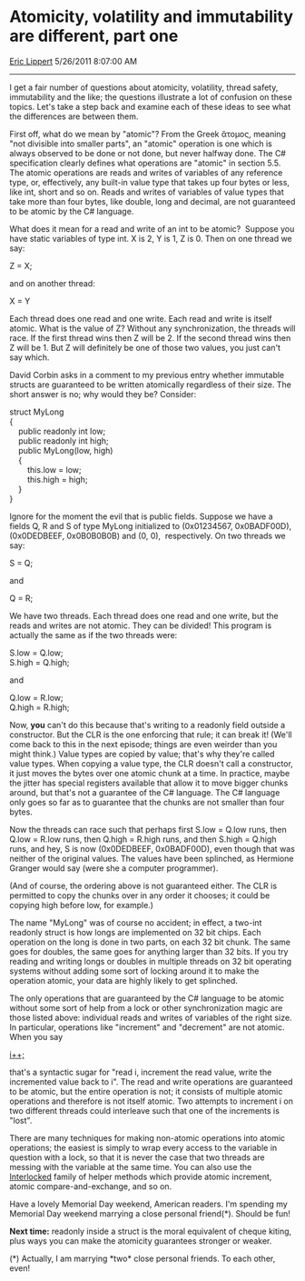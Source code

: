 # Atomicity, volatility and immutability are different, part one

[Eric Lippert](https://social.msdn.microsoft.com/profile/Eric%20Lippert) 5/26/2011 8:07:00 AM

-----

I get a fair number of questions about atomicity, volatility, thread safety, immutability and the like; the questions illustrate a lot of confusion on these topics. Let's take a step back and examine each of these ideas to see what the differences are between them.

First off, what do we mean by "atomic"? From the Greek ἄτομος, meaning "not divisible into smaller parts", an "atomic" operation is one which is always observed to be done or not done, but never halfway done. The C\# specification clearly defines what operations are "atomic" in section 5.5. The atomic operations are reads and writes of variables of any reference type, or, effectively, any built-in value type that takes up four bytes or less, like int, short and so on. Reads and writes of variables of value types that take more than four bytes, like double, long and decimal, are not guaranteed to be atomic by the C\# language.

What does it mean for a read and write of an int to be atomic?  Suppose you have static variables of type int. X is 2, Y is 1, Z is 0. Then on one thread we say:

 

Z = X;

and on another thread:

 

X = Y

Each thread does one read and one write. Each read and write is itself atomic. What is the value of Z? Without any synchronization, the threads will race. If the first thread wins then Z will be 2. If the second thread wins then Z will be 1. But Z will definitely be one of those two values, you just can't say which.

David Corbin asks in a comment to my previous entry whether immutable structs are guaranteed to be written atomically regardless of their size. The short answer is no; why would they be? Consider:

 

struct MyLong  
{  
    public readonly int low;  
    public readonly int high;  
    public MyLong(low, high)  
    {  
        this.low = low;  
        this.high = high;  
    }  
}

Ignore for the moment the evil that is public fields. Suppose we have a fields Q, R and S of type MyLong initialized to (0x01234567, 0x0BADF00D), (0x0DEDBEEF, 0x0B0B0B0B) and (0, 0),  respectively. On two threads we say:

 

S = Q;

and

 

Q = R;

We have two threads. Each thread does one read and one write, but the reads and writes are not atomic. They can be divided\! This program is actually the same as if the two threads were:

 

S.low = Q.low;  
S.high = Q.high;

and

 

Q.low = R.low;  
Q.high = R.high;

Now, **you** can't do this because that's writing to a readonly field outside a constructor. But the CLR is the one enforcing that rule; it can break it\! (We'll come back to this in the next episode; things are even weirder than you might think.) Value types are copied by value; that's why they're called value types. When copying a value type, the CLR doesn't call a constructor, it just moves the bytes over one atomic chunk at a time. In practice, maybe the jitter has special registers available that allow it to move bigger chunks around, but that's not a guarantee of the C\# language. The C\# language only goes so far as to guarantee that the chunks are not smaller than four bytes.

Now the threads can race such that perhaps first S.low = Q.low runs, then Q.low = R.low runs, then Q.high = R.high runs, and then S.high = Q.high runs, and hey, S is now (0x0DEDBEEF, 0x0BADF00D), even though that was neither of the original values. The values have been splinched, as Hermione Granger would say (were she a computer programmer).

(And of course, the ordering above is not guaranteed either. The CLR is permitted to copy the chunks over in any order it chooses; it could be copying high before low, for example.)

The name "MyLong" was of course no accident; in effect, a two-int readonly struct is how longs are implemented on 32 bit chips. Each operation on the long is done in two parts, on each 32 bit chunk. The same goes for doubles, the same goes for anything larger than 32 bits. If you try reading and writing longs or doubles in multiple threads on 32 bit operating systems without adding some sort of locking around it to make the operation atomic, your data are highly likely to get splinched.

The only operations that are guaranteed by the C\# language to be atomic without some sort of help from a lock or other synchronization magic are those listed above: individual reads and writes of variables of the right size. In particular, operations like "increment" and "decrement" are not atomic. When you say

 

[i++;](http://blogs.msdn.com/b/ericlippert/archive/2007/12/13/immutability-in-c-part-five-lolz.aspx)

that's a syntactic sugar for "read i, increment the read value, write the incremented value back to i". The read and write operations are guaranteed to be atomic, but the entire operation is not; it consists of multiple atomic operations and therefore is not itself atomic. Two attempts to increment i on two different threads could interleave such that one of the increments is "lost".

There are many techniques for making non-atomic operations into atomic operations; the easiest is simply to wrap every access to the variable in question with a lock, so that it is never the case that two threads are messing with the variable at the same time. You can also use the [Interlocked](http://msdn.microsoft.com/en-us/library/system.threading.interlocked.aspx) family of helper methods which provide atomic increment, atomic compare-and-exchange, and so on.

Have a lovely Memorial Day weekend, American readers. I'm spending my Memorial Day weekend marrying a close personal friend(\*). Should be fun\!

**Next time:** readonly inside a struct is the moral equivalent of cheque kiting, plus ways you can make the atomicity guarantees stronger or weaker.

(\*) Actually, I am marrying \*two\* close personal friends. To each other, even\!

